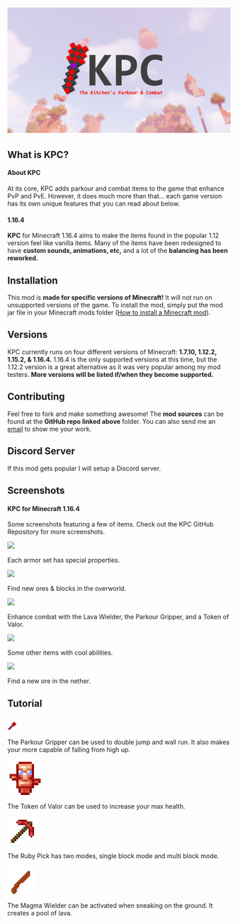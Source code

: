 # ![](https://raw.githubusercontent.com/dupontinquiries/KPC/master/logo/v3/KPC_LOGO_v3.jpg)

## What is KPC?

#### About KPC

At its core, KPC adds parkour and combat items to the game that enhance PvP and PvE.  However, it does much more than that... each game version has its own unique features that you can read about below.

#### 1.16.4

__KPC__ for Minecraft 1.16.4 aims to make the items found in the popular 1.12 version feel like vanilla items.  Many of the items have been redesigned to have __custom sounds, animations, etc,__ and a lot of the __balancing has been reworked.__

## Installation

This mod is __made for specific versions of Minecraft!__  It will not run on unsupported versions of the game.  To install the mod, simply put the mod jar file in your Minecraft mods folder ([How to install a Minecraft mod](https://minecraft.gamepedia.com/Mods/Installing_Forge_mods)).

## Versions

KPC currently runs on four different versions of Minecraft: __1.7.10, 1.12.2, 1.15.2, & 1.16.4.__  1.16.4 is the only supported versions at this time, but the 1.12.2 version is a great alternative as it was very popular among my mod testers.  __More versions will be listed if/when they become supported.__

## Contributing
Feel free to fork and make something awesome!  The __mod sources__ can be found at the __GitHub repo linked above__ folder.  You can also send me an [email](mailto:dupontinquiries@gmail.com) to show me your work.

## Discord Server

If this mod gets popular I will setup a Discord server.

## Screenshots

#### KPC for Minecraft 1.16.4

Some screenshots featuring a few of items.  Check out the KPC GitHub Repository for more screenshots.

![](https://github.com/dupontinquiries/KPC/blob/master/media/best%20KPC%201.16.4/a.png?raw=true)

Each armor set has special properties.

![](https://github.com/dupontinquiries/KPC/blob/master/media/best%20KPC%201.16.4/b.png?raw=true)

Find new ores & blocks in the overworld.

![](https://github.com/dupontinquiries/KPC/blob/master/media/best%20KPC%201.16.4/c.png?raw=true)

Enhance combat with the Lava Wielder, the Parkour Gripper, and a Token of Valor.

![](https://github.com/dupontinquiries/KPC/blob/master/media/best%20KPC%201.16.4/d.png?raw=true)

Some other items with cool abilities.

![](https://github.com/dupontinquiries/KPC/blob/master/media/best%20KPC%201.16.4/e.png?raw=true)

Find a new ore in the nether.

## Tutorial

<img src="https://raw.githubusercontent.com/dupontinquiries/KPC/master/builds/1.16.4/source/src/main/resources/assets/kitchenparkour/textures/item/parkour_gripper.png" style="zoom:100%;" />

The Parkour Gripper can be used to double jump and wall run.  It also makes your more capable of falling from high up.

<img src="https://raw.githubusercontent.com/dupontinquiries/KPC/master/builds/1.16.4/source/src/main/resources/assets/kitchenparkour/textures/item/token_tank.png" style="zoom:50%;" />

The Token of Valor can be used to increase your max health.

<img src="https://raw.githubusercontent.com/dupontinquiries/KPC/master/builds/1.16.4/source/src/main/resources/assets/kitchenparkour/textures/item/ruby_pick.png" style="zoom:100%;" />

The Ruby Pick has two modes, single block mode and multi block mode.

<img src="https://raw.githubusercontent.com/dupontinquiries/KPC/master/builds/1.16.4/source/src/main/resources/assets/kitchenparkour/textures/item/lava_wielder.png" style="zoom:50%;" />

The Magma Wielder can be activated when sneaking on the ground.  It creates a pool of lava.

